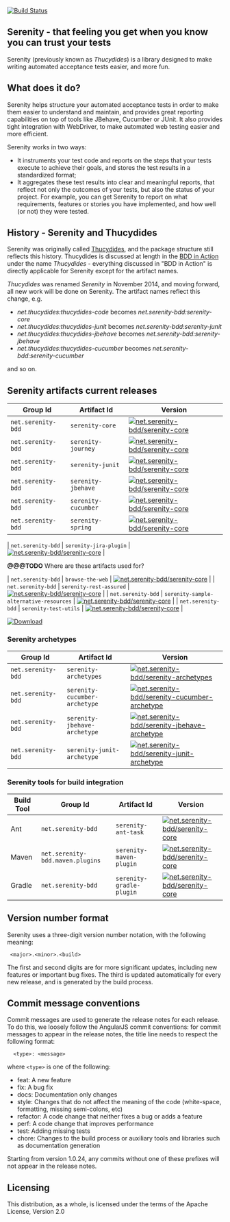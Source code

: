 [![Build Status](https://snap-ci.com/serenity-bdd/serenity-core/branch/master/build_image)](https://snap-ci.com/serenity-bdd/serenity-core/branch/master)


## Serenity - that feeling you get when you know you can trust your tests

Serenity (previously known as _Thucydides_) is a library designed to make writing automated acceptance tests easier, 
and more fun. 

## What does it do?

Serenity helps structure your automated acceptance tests in order to make them easier to understand and maintain, 
and provides great reporting capabilities on top of tools like JBehave, Cucumber or JUnit. It also provides tight integration 
with WebDriver, to make automated web testing easier and more efficient.

Serenity works in two ways:
  - It instruments your test code and reports on the steps that your tests execute to achieve their goals, and stores the test
  results in a standardized format;
  - It aggregates these test results into clear and meaningful reports, that reflect not only the outcomes of your tests,
  but also the status of your project. For example, you can get Serenity to report on what requirements, features or stories
  you have implemented, and how well (or not) they were tested.
  
## History - Serenity and Thucydides

Serenity was originally called [Thucydides](https://github.com/thucydides-webtests), and the package structure still reflects this history. 
Thucydides is discussed at length in the [BDD in Action](http://www.amazon.com/BDD-Action-Behavior-driven-development-lifecycle/dp/161729165X) 
under the name *Thucydides* - everything discussed in "BDD in Action" is directly applicable for Serenity except for the artifact names.

*Thucydides* was renamed *Serenity* in November 2014, and moving forward, all new work will be done on Serenity. The artifact names reflect this change, e.g.
  - *net.thucydides:thucydides-code* becomes *net.serenity-bdd:serenity-core*
  - *net.thucydides:thucydides-junit* becomes *net.serenity-bdd:serenity-junit*
  - *net.thucydides:thucydides-jbehave* becomes *net.serenity-bdd:serenity-jbehave*
  - *net.thucydides:thucydides-cucumber* becomes *net.serenity-bdd:serenity-cucumber*

and so on.

## Serenity artifacts current releases

| Group Id | Artifact Id | Version |
| -------- | ----------- | ------- |
| `net.serenity-bdd` | `serenity-core`     | [![net.serenity-bdd/serenity-core](https://maven-badges.herokuapp.com/maven-central/net.serenity-bdd/serenity-core/badge.svg)](https://maven-badges.herokuapp.com/maven-central/net.serenity-bdd/serenity-core)             |
| `net.serenity-bdd` | `serenity-journey`  | [![net.serenity-bdd/serenity-core](https://maven-badges.herokuapp.com/maven-central/net.serenity-bdd/serenity-journey/badge.svg)](https://maven-badges.herokuapp.com/maven-central/net.serenity-bdd/serenity-core)     |
| `net.serenity-bdd` | `serenity-junit`    | [![net.serenity-bdd/serenity-core](https://maven-badges.herokuapp.com/maven-central/net.serenity-bdd/serenity-junit/badge.svg)](https://maven-badges.herokuapp.com/maven-central/net.serenity-bdd/serenity-junit)    |
| `net.serenity-bdd` | `serenity-jbehave`  | [![net.serenity-bdd/serenity-core](https://maven-badges.herokuapp.com/maven-central/net.serenity-bdd/serenity-jbehave/badge.svg)](https://maven-badges.herokuapp.com/maven-central/net.serenity-bdd/serenity-jbehave)  |
| `net.serenity-bdd` | `serenity-cucumber` | [![net.serenity-bdd/serenity-core](https://maven-badges.herokuapp.com/maven-central/net.serenity-bdd/serenity-cucumber/badge.svg)](https://maven-badges.herokuapp.com/maven-central/net.serenity-bdd/serenity-cucumber) |
| `net.serenity-bdd` | `serenity-spring`   | [![net.serenity-bdd/serenity-core](https://maven-badges.herokuapp.com/maven-central/net.serenity-bdd/serenity-spring/badge.svg)](https://maven-badges.herokuapp.com/maven-central/net.serenity-bdd/serenity-spring)   |


| `net.serenity-bdd` | `serenity-jira-plugin`   | [![net.serenity-bdd/serenity-core](https://maven-badges.herokuapp.com/maven-central/net.serenity-bdd/serenity-jira-plugin/badge.svg)](https://maven-badges.herokuapp.com/maven-central/net.serenity-bdd/serenity-jira-plugin)   |

__@@@TODO__ Where are these artifacts used for?

| `net.serenity-bdd` | `browse-the-web`   | [![net.serenity-bdd/serenity-core](https://maven-badges.herokuapp.com/maven-central/net.serenity-bdd/browse-the-web/badge.svg)](https://maven-badges.herokuapp.com/maven-central/net.serenity-bdd/browse-the-web)   |
| `net.serenity-bdd` | `serenity-rest-assured`   | [![net.serenity-bdd/serenity-core](https://maven-badges.herokuapp.com/maven-central/net.serenity-bdd/serenity-rest-assured/badge.svg)](https://maven-badges.herokuapp.com/maven-central/net.serenity-bdd/serenity-rest-assured)   |
| `net.serenity-bdd` | `serenity-sample-alternative-resources`   | [![net.serenity-bdd/serenity-core](https://maven-badges.herokuapp.com/maven-central/net.serenity-bdd/serenity-sample-alternative-resources/badge.svg)](https://maven-badges.herokuapp.com/maven-central/net.serenity-bdd/serenity-sample-alternative-resources)   |
| `net.serenity-bdd` | `serenity-test-utils`   | [![net.serenity-bdd/serenity-core](https://maven-badges.herokuapp.com/maven-central/net.serenity-bdd/serenity-test-utils/badge.svg)](https://maven-badges.herokuapp.com/maven-central/net.serenity-bdd/serenity-test-utils)   |

[ ![Download](https://api.bintray.com/packages/serenity/maven/serenity-core/images/download.svg) ](https://bintray.com/serenity/maven/serenity-core/_latestVersion)


### Serenity archetypes

| Group Id | Artifact Id | Version |
| -------- | ----------- | ------- |
| `net.serenity-bdd` | `serenity-archetypes`     | [![net.serenity-bdd/serenity-archetypes](https://maven-badges.herokuapp.com/maven-central/net.serenity-bdd/serenity-archetypes/badge.svg)](https://maven-badges.herokuapp.com/maven-central/net.serenity-bdd/serenity-archetypes)             |
| `net.serenity-bdd` | `serenity-cucumber-archetype`     | [![net.serenity-bdd/serenity-cucumber-archetype](https://maven-badges.herokuapp.com/maven-central/net.serenity-bdd/serenity-cucumber-archetype/badge.svg)](https://maven-badges.herokuapp.com/maven-central/net.serenity-bdd/serenity-cucumber-archetype)             |
| `net.serenity-bdd` | `serenity-jbehave-archetype`     | [![net.serenity-bdd/serenity-jbehave-archetype](https://maven-badges.herokuapp.com/maven-central/net.serenity-bdd/serenity-jbehave-archetype/badge.svg)](https://maven-badges.herokuapp.com/maven-central/net.serenity-bdd/serenity-jbehave-archetype)             |
| `net.serenity-bdd` | `serenity-junit-archetype`     | [![net.serenity-bdd/serenity-junit-archetype](https://maven-badges.herokuapp.com/maven-central/net.serenity-bdd/serenity-junit-archetype/badge.svg)](https://maven-badges.herokuapp.com/maven-central/net.serenity-bdd/serenity-junit-archetype)             |


### Serenity tools for build integration

| Build Tool | Group Id | Artifact Id | Version |
| ---------- | -------- | ----------- | ------- |
| Ant    | `net.serenity-bdd` | `serenity-ant-task`  | [![net.serenity-bdd/serenity-core](https://maven-badges.herokuapp.com/maven-central/net.serenity-bdd/serenity-ant-task/badge.svg)](https://maven-badges.herokuapp.com/maven-central/net.serenity-bdd/serenity-ant-task)  |
| Maven  | `net.serenity-bdd.maven.plugins` | `serenity-maven-plugin`  | [![net.serenity-bdd/serenity-core](https://maven-badges.herokuapp.com/maven-central/net.serenity-bdd.maven.plugins/serenity-maven-plugin/badge.svg)](https://maven-badges.herokuapp.com/maven-central/net.serenity-bdd.maven.plugins/serenity-maven-plugin)  |
| Gradle | `net.serenity-bdd` | `serenity-gradle-plugin`  | [![net.serenity-bdd/serenity-core](https://maven-badges.herokuapp.com/maven-central/net.serenity-bdd/serenity-gradle-plugin/badge.svg)](https://maven-badges.herokuapp.com/maven-central/net.serenity-bdd/serenity-gradle-plugin)  |


## Version number format

Serenity uses a three-digit version number notation, with the following meaning:
```
 <major>.<minor>.<build>
```
The first and second digits are for more significant updates, including new features or important bug fixes. The third is 
updated automatically for every new release, and is generated by the build process.

## Commit message conventions
Commit messages are used to generate the release notes for each release. To do this, we loosely follow the AngularJS commit conventions: for commit messages to appear in the release notes, the title line needs to respect the following format:
```
  <type>: <message>
```

where `<type>` is one of the following:
  - feat: A new feature
  - fix: A bug fix
  - docs: Documentation only changes
  - style: Changes that do not affect the meaning of the code (white-space, formatting, missing semi-colons, etc)
  - refactor: A code change that neither fixes a bug or adds a feature
  - perf: A code change that improves performance
  - test: Adding missing tests
  - chore: Changes to the build process or auxiliary tools and libraries such as documentation generation

Starting from version 1.0.24, any commits without one of these prefixes will not appear in the release notes.

## Licensing

This distribution, as a whole, is licensed under the terms of the Apache License, Version 2.0
